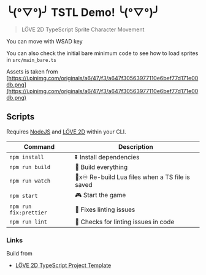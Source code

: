 # ╰(°▽°)╯ TSTL Demo! ╰(°▽°)╯

> LÖVE 2D TypeScript Sprite Character Movement

You can move with WSAD key

You can also check the initial bare minimum code to see how to load sprites in `src/main_bare.ts`

Assets is taken from [https://i.pinimg.com/originals/a6/47/f3/a647f30563977110e6bef77d171e00db.png](https://i.pinimg.com/originals/a6/47/f3/a647f30563977110e6bef77d171e00db.png)

## Scripts

Requires [NodeJS](https://nodejs.org/en/download/) and [LÖVE 2D](https://love2d.org/) within your CLI.

| Command                | Description                                      |
| ---------------------- | ------------------------------------------------ |
| `npm install`          | ⏬ Install dependencies                          |
| `npm run build`        | 🔨 Build everything                              |
| `npm run watch`        | 🔨x♾ Re-build Lua files when a TS file is saved |
| `npm start`            | 🎮 Start the game                                |
| `npm run fix:prettier` | 💄 Fixes linting issues                          |
| `npm run lint`         | 💄 Checks for linting issues in code             |

### Links

Build from

- [LÖVE 2D TypeScript Project Template](https://github.com/hazzard993/love-typescript-template)
